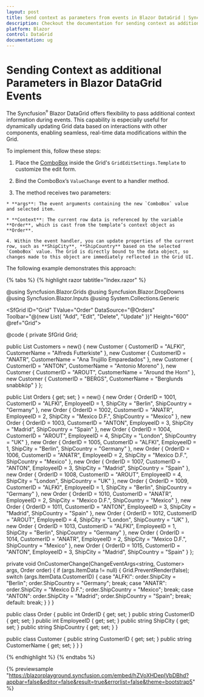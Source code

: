 ```yaml
---
layout: post
title: Send context as parameters from events in Blazor DataGrid | Syncfusion
description: Checkout the documentation for sending context as additional parameters from events in Blazor DataGrid in Visual Side using .NET CLI and much more.
platform: Blazor
control: DataGrid
documentation: ug
---
```


# Sending Context as additional Parameters in Blazor DataGrid Events

The Syncfusion<sup style="font-size:70%">&reg;</sup> Blazor DataGrid offers flexibility to pass additional context information during events. This capability is especially useful for dynamically updating Grid data based on interactions with other components, enabling seamless, real-time data modifications within the Grid.

To implement this, follow these steps:

   1. Place the [ComboBox](https://blazor.syncfusion.com/documentation/combobox/getting-started-with-web-app) inside the Grid's `GridEditSettings.Template` to customize the edit form.

   2. Bind the ComboBox’s `ValueChange` event to a handler method.

   3. The method receives two parameters:

    * **args**: The event arguments containing the new `ComboBox` value and selected item.

    * **Context**: The current row data is referenced by the variable **Order**, which is cast from the template’s context object as **Order**.

    4. Within the event handler, you can update properties of the current row, such as **ShipCity**, **ShipCountry** based on the selected `ComboBox` value. The Grid is directly bound to the data object, so changes made to this object are immediately reflected in the Grid UI.

The following example demonstrates this approach:

{% tabs %}
{% highlight razor tabtitle="Index.razor" %}

@using Syncfusion.Blazor.Grids
@using Syncfusion.Blazor.DropDowns
@using Syncfusion.Blazor.Inputs
@using System.Collections.Generic

<SfGrid ID="Grid" TValue="Order" DataSource="@Orders"
Toolbar="@(new List<string>{ "Add", "Edit", "Delete", "Update" })"
Height="600" @ref="Grid">
  <GridEditSettings AllowAdding="true" AllowEditing="true" AllowDeleting="true" Mode="Syncfusion.Blazor.Grids.EditMode.Dialog">
    <Template Context="context">
      @{
        var order = context as Order;
      }
      <div class="row">
        <div class="col-6">
          <SfNumericTextBox TValue="int" @bind-Value="order.OrderID" Placeholder="Order ID" FloatLabelType="FloatLabelType.Always" />
        </div>
        <div class="col-6">
          <SfComboBox TValue="string" TItem="Customer" DataSource="@Customers" @bind-Value="order.CustomerID"
          Placeholder="Select Customer" FloatLabelType="FloatLabelType.Always" AllowFiltering="true">
            <ComboBoxFieldSettings Value="CustomerID" Text="CustomerName"></ComboBoxFieldSettings>
           <ComboBoxEvents TValue="string" TItem="Customer" ValueChange="args => OnCustomerChange(args, order)"></ComboBoxEvents>
          </SfComboBox>
        </div>
      </div>
      <div class="row mt-3">
        <div class="col-6">
          <SfTextBox @bind-Value="order.ShipCity" Placeholder="Ship City" FloatLabelType="FloatLabelType.Always" />
        </div>
        <div class="col-6">
          <SfTextBox @bind-Value="order.ShipCountry" Placeholder="Ship Country" FloatLabelType="FloatLabelType.Always" />
        </div>
      </div>
      <div class="row mt-3">
        <div class="col-6">
          <SfNumericTextBox TValue="int" @bind-Value="order.EmployeeID" Placeholder="Employee ID" FloatLabelType="FloatLabelType.Always" />
        </div>
      </div>
    </Template>
  </GridEditSettings>
  <GridColumns>
    <GridColumn Field="OrderID" HeaderText="Order ID" IsPrimaryKey="true" TextAlign="Syncfusion.Blazor.Grids.TextAlign.Right" Width="120" />
    <GridColumn Field="CustomerID" HeaderText="Customer Name" Width="200" />
    <GridColumn Field="ShipCity" HeaderText="Ship City" Width="150" />
    <GridColumn Field="ShipCountry" HeaderText="Ship Country" Width="150" />
    <GridColumn Field="EmployeeID" HeaderText="Employee ID" Width="120" TextAlign="Syncfusion.Blazor.Grids.TextAlign.Right" />
  </GridColumns>
</SfGrid>

@code {
  private SfGrid<Order> Grid;

  public List<Customer> Customers = new()
  {
    new Customer { CustomerID = "ALFKI", CustomerName = "Alfreds Futterkiste" },
    new Customer { CustomerID = "ANATR", CustomerName = "Ana Trujillo Emparedados" },
    new Customer { CustomerID = "ANTON", CustomerName = "Antonio Moreno" },
    new Customer { CustomerID = "AROUT", CustomerName = "Around the Horn" },
    new Customer { CustomerID = "BERGS", CustomerName = "Berglunds snabbköp" }
  };

  public List<Order> Orders { get; set; } = new()
  {
    new Order { OrderID = 1001, CustomerID = "ALFKI", EmployeeID = 1, ShipCity = "Berlin", ShipCountry = "Germany" },
    new Order { OrderID = 1002, CustomerID = "ANATR", EmployeeID = 2, ShipCity = "Mexico D.F.", ShipCountry = "Mexico" },
    new Order { OrderID = 1003, CustomerID = "ANTON", EmployeeID = 3, ShipCity = "Madrid", ShipCountry = "Spain" },
    new Order { OrderID = 1004, CustomerID = "AROUT", EmployeeID = 4, ShipCity = "London", ShipCountry = "UK" },
    new Order { OrderID = 1005, CustomerID = "ALFKI", EmployeeID = 1, ShipCity = "Berlin", ShipCountry = "Germany" },
    new Order { OrderID = 1006, CustomerID = "ANATR", EmployeeID = 2, ShipCity = "Mexico D.F.", ShipCountry = "Mexico" },
    new Order { OrderID = 1007, CustomerID = "ANTON", EmployeeID = 3, ShipCity = "Madrid", ShipCountry = "Spain" },
    new Order { OrderID = 1008, CustomerID = "AROUT", EmployeeID = 4, ShipCity = "London", ShipCountry = "UK" },
    new Order { OrderID = 1009, CustomerID = "ALFKI", EmployeeID = 1, ShipCity = "Berlin", ShipCountry = "Germany" },
    new Order { OrderID = 1010, CustomerID = "ANATR", EmployeeID = 2, ShipCity = "Mexico D.F.", ShipCountry = "Mexico" },
    new Order { OrderID = 1011, CustomerID = "ANTON", EmployeeID = 3, ShipCity = "Madrid", ShipCountry = "Spain" },
    new Order { OrderID = 1012, CustomerID = "AROUT", EmployeeID = 4, ShipCity = "London", ShipCountry = "UK" },
    new Order { OrderID = 1013, CustomerID = "ALFKI", EmployeeID = 1, ShipCity = "Berlin", ShipCountry = "Germany" },
    new Order { OrderID = 1014, CustomerID = "ANATR", EmployeeID = 2, ShipCity = "Mexico D.F.", ShipCountry = "Mexico" },
    new Order { OrderID = 1015, CustomerID = "ANTON", EmployeeID = 3, ShipCity = "Madrid", ShipCountry = "Spain" }
  };

  private void OnCustomerChange(ChangeEventArgs<string, Customer> args, Order order)
  {
    if (args.ItemData != null)
    {
      Grid.PreventRender(false);
      switch (args.ItemData.CustomerID)
      {
        case "ALFKI":
          order.ShipCity = "Berlin";
          order.ShipCountry = "Germany";
          break;
        case "ANATR":
          order.ShipCity = "Mexico D.F.";
          order.ShipCountry = "Mexico";
          break;
        case "ANTON":
          order.ShipCity = "Madrid";
          order.ShipCountry = "Spain";
          break;
        default:
          break;
      }
    }
  }

  public class Order
  {
    public int OrderID { get; set; }
    public string CustomerID { get; set; }
    public int EmployeeID { get; set; }
    public string ShipCity { get; set; }
    public string ShipCountry { get; set; }
  }

  public class Customer
  {
    public string CustomerID { get; set; }
    public string CustomerName { get; set; }
  }
}

{% endhighlight %}
{% endtabs %}

{% previewsample "https://blazorplayground.syncfusion.com/embed/hZVoXHDepIVbDBhd?appbar=false&editor=false&result=true&errorlist=false&theme=bootstrap5" %}
